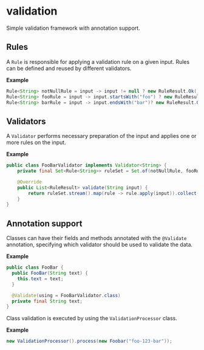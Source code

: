 # validation

Simple validation framework with annotation support.

## Rules
A `Rule` is responsible for applying a validation rule on a given input. Rules can be defined and reused by different validators.

**Example**
```java
Rule<String> notNullRule = input -> input != null ? new RuleResult.Ok() : new RuleResult.Error("Input must not be null");
Rule<String> fooRule = input -> input.startsWith("foo") ? new RuleResult.Ok() : new RuleResult.Error("Input must start with 'foo'");
Rule<String> barRule = input -> input.endsWith("bar")? new RuleResult.Ok() : new RuleResult.Error("Input must end with 'bar'");
```

## Validators
A `Validator` performs necessary preparation of the input and applies one or more rules on the input.

**Example**
```java
public class FooBarValidator implements Validator<String> {
    private final Set<Rule<String>> ruleSet = Set.of(notNullRule, fooRule, barRule);

    @Override
    public List<RuleResult> validate(String input) {
        return ruleSet.stream().map(rule -> rule.apply(input)).collect(Collectors.toList());
    }
}
```

## Annotation support
Classes can have their fields and methods annotated with the `@Validate` annotation, specifying which validator should be used to validate the data.

**Example**
```java
public class FooBar {
  public FooBar(String text) {
    this.text = text;
  }

  @Validate(using = FooBarValidator.class)
  private final String text;
}
```

Class validation is executed by using the `ValidationProcessor` class.

**Example**
```java
new ValidationProcessor().process(new Foobar("foo-123-bar"));
```
